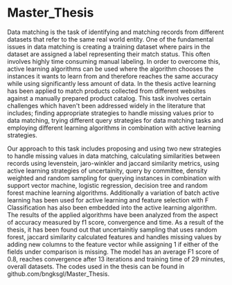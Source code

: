 # Master_Thesis

Data matching is the task of identifying and matching records from different datasets that refer to the same real world entity. One of the fundamental issues in data matching is creating a training dataset where pairs in the dataset are assigned a label representing their match status. This often involves highly time consuming manual labeling. In order to overcome this, active learning algorithms can be used where the algorithm chooses the instances it wants to learn from and therefore reaches the same accuracy while using significantly less amount of data. In the thesis active learning has been applied to match products collected from different websites against a manually prepared product catalog. This task involves certain challenges which haven't been addressed widely in the literature that includes; finding appropriate strategies to handle missing values prior to data matching, trying different query strategies for data matching tasks and employing different learning algorithms in combination with active learning strategies. 

Our approach to this task includes proposing and using two new strategies to handle missing values in data matching, calculating similarities between records using levenstein, jaro-winkler and jaccard similarity metrics, using active learning strategies of uncertainity, query by committee, density weighted and random sampling for querying instances in combination with support vector machine, logistic regression, decision tree and random forest machine learning algorithms. Additionally a variation of batch active learning has been used for active learning and feature selection with F Classification has also been embedded into the active learning algorithm. The results of the applied algorithms have been analyzed from the aspect of accuracy measured by f1 score, convergence and time. As a result of the thesis, it has been found out that uncertainitiy sampling that uses random forest, jaccard similarity calculated features and handles missing values by adding new columns to the feature vector while assigning 1 if either of the fields under comparison is missing. The model has an average F1 score of 0.8, reaches convergence after 13 iterations and training time of 29 minutes, overall datasets. The codes used in the thesis can be found in github.com/bngksgl/Master\_Thesis. 
